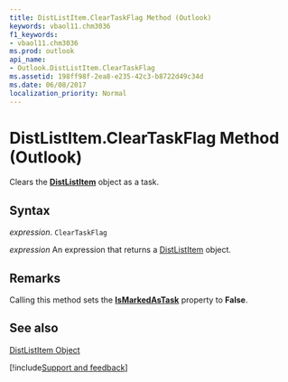 ```yaml
---
title: DistListItem.ClearTaskFlag Method (Outlook)
keywords: vbaol11.chm3036
f1_keywords:
- vbaol11.chm3036
ms.prod: outlook
api_name:
- Outlook.DistListItem.ClearTaskFlag
ms.assetid: 198ff98f-2ea8-e235-42c3-b8722d49c34d
ms.date: 06/08/2017
localization_priority: Normal
---
```



# DistListItem.ClearTaskFlag Method (Outlook)

Clears the  **[DistListItem](Outlook.DistListItem.md)** object as a task.


## Syntax

_expression_. `ClearTaskFlag`

 _expression_ An expression that returns a [DistListItem](./Outlook.DistListItem.md) object.


## Remarks

Calling this method sets the  **[IsMarkedAsTask](Outlook.DistListItem.IsMarkedAsTask.md)** property to **False**.


## See also


[DistListItem Object](Outlook.DistListItem.md)

[!include[Support and feedback](~/includes/feedback-boilerplate.md)]